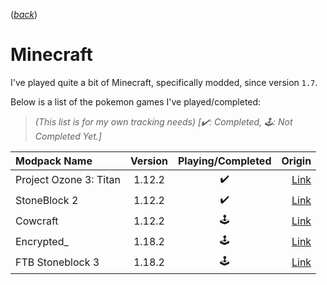 ([*back*](README.md))

# Minecraft

I've played quite a bit of Minecraft, specifically modded, since version `1.7`.

Below is a list of the pokemon games I've played/completed:
<br/>
> *(This list is for my own tracking needs) [✔️: Completed, 🕹️: Not Completed Yet.]*

| Modpack Name           | Version  | Playing/Completed | Origin                                                       |
| :--------------------- | :------: | :---------------: | -----------------------------------------------------------: |
| Project Ozone 3: Titan | 1.12.2   |         ✔️        | [Link](https://www.curseforge.com/minecraft/modpacks/project-ozone-3-a-new-way-forward) |
| StoneBlock 2           | 1.12.2   |         ✔️        | [Link](https://feed-the-beast.com/modpack/ftb_presents_stoneblock_2) |
| Cowcraft               | 1.12.2   |         🕹️        | [Link](https://www.curseforge.com/minecraft/modpacks/cow-craft) |
| Encrypted_             | 1.18.2   |         🕹️        | [Link](https://www.curseforge.com/minecraft/modpacks/encrypted_) |
| FTB Stoneblock 3       | 1.18.2   |         🕹️        | [Link](https://feed-the-beast.com/modpacks/100-ftb-stoneblock-3) |
